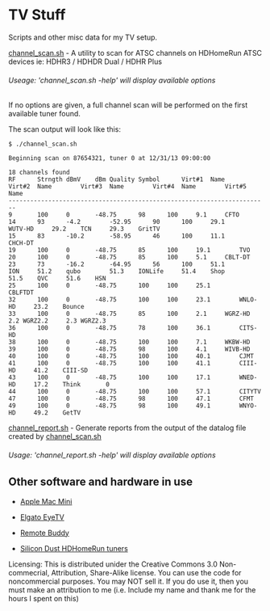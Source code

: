 TV Stuff
========
Scripts and other misc data for my TV setup.

[channel_scan.sh](channel_scan.sh) - A utility to scan for ATSC channels on HDHomeRun ATSC devices ie: HDHR3 / HDHDR Dual / HDHR Plus

###### Useage: 'channel_scan.sh -help' will display available options

If no options are given, a full channel scan will be performed on the first available tuner found.

The scan output will look like this:

```
$ ./channel_scan.sh

Beginning scan on 87654321, tuner 0 at 12/31/13 09:00:00

18 channels found
RF		Strngth	dBmV	dBm	Quality	Symbol		Virt#1	Name 		Virt#2	Name		Virt#3	Name		Virt#4	Name		Virt#5	Name
------------------------------------------------------------------------
9		100		0		-48.75		98		100		9.1		CFTO															
14		93		-4.2		-52.95		90		100		29.1		WUTV-HD		29.2	TCN		29.3	GritTV									
15		83		-10.2		-58.95		46		100		11.1		CHCH-DT															
19		100		0		-48.75		85		100		19.1		TVO															
20		100		0		-48.75		85		100		5.1		CBLT-DT															
23		73		-16.2		-64.95		56		100		51.1		ION		51.2	qubo		51.3	IONLife		51.4	Shop		51.5	QVC		51.6	HSN
25		100		0		-48.75		100		100		25.1		CBLFTDT															
32		100		0		-48.75		100		100		23.1		WNLO-HD		23.2	Bounce												
33		100		0		-48.75		85		100		2.1		WGRZ-HD		2.2	WGRZ2.2		2.3	WGRZ2.3									
36		100		0		-48.75		78		100		36.1		CITS-HD															
38		100		0		-48.75		100		100		7.1		WKBW-HD															
39		100		0		-48.75		98		100		4.1		WIVB-HD															
40		100		0		-48.75		100		100		40.1		CJMT															
41		100		0		-48.75		100		100		41.1		CIII-HD		41.2	CIII-SD												
43		100		0		-48.75		100		100		17.1		WNED-HD		17.2	Think		0										
44		100		0		-48.75		100		100		57.1		CITYTV															
47		100		0		-48.75		98		100		47.1		CFMT															
49		100		0		-48.75		98		100		49.1		WNYO-HD		49.2	GetTV												
```

[channel_report.sh](channel_report.sh) - Generate reports from the output of the datalog file created by [channel_scan.sh](channel_scan.sh)

###### Usage: 'channel_report.sh -help' will display available options

Other software and hardware in use
-----------------------------------

* [Apple Mac Mini](http://www.apple.com/ca/mac-mini/)

* [Elgato EyeTV](http://www.elgato.com/eyetv/eyetv-3)

* [Remote Buddy](http://www.iospirit.com/products/remotebuddy/)

* [Silicon Dust HDHomeRun tuners](http://www.silicondust.com/products_new/)

Licensing: This is distributed unider the Creative Commons 3.0 Non-commecrial, Attribution, Share-Alike license. You can use the code for noncommercial purposes. You may NOT sell it. If you do use it, then you must make an attribution to me (i.e. Include my name and thank me for the hours I spent on this)


